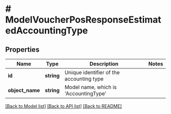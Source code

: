 # # ModelVoucherPosResponseEstimatedAccountingType

## Properties

Name | Type | Description | Notes
------------ | ------------- | ------------- | -------------
**id** | **string** | Unique identifier of the accounting type |
**object_name** | **string** | Model name, which is &#39;AccountingType&#39; |

[[Back to Model list]](../../README.md#models) [[Back to API list]](../../README.md#endpoints) [[Back to README]](../../README.md)
